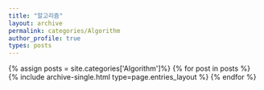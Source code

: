 ```yaml
---
title: "알고리즘"
layout: archive
permalink: categories/Algorithm
author_profile: true
types: posts
---
```


{% assign posts = site.categories['Algorithm']%}
{% for post in posts %}
{% include archive-single.html type=page.entries_layout %}
{% endfor %}
